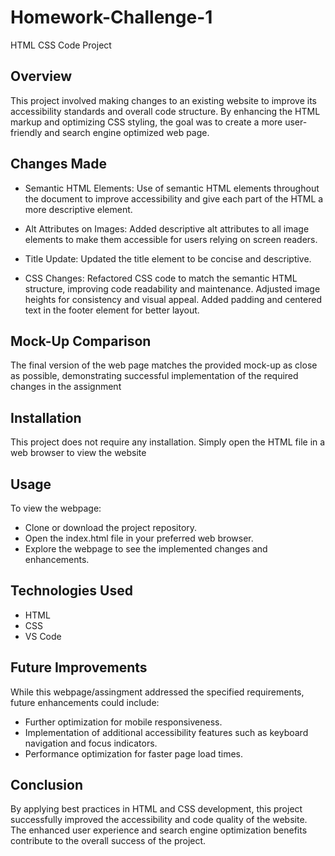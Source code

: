 # Homework-Challenge-1
HTML CSS Code Project

## Overview
This project involved making changes to an existing website to improve its accessibility standards and overall code structure. By enhancing the HTML markup and optimizing CSS styling, the goal was to create a more user-friendly and search engine optimized web page.

## Changes Made
* Semantic HTML Elements: Use of semantic HTML elements throughout the document to improve accessibility and give each part of the HTML a more descriptive element.

* Alt Attributes on Images: Added descriptive alt attributes to all image elements to make them accessible for users relying on screen readers.

* Title Update: Updated the title element to be concise and descriptive.

* CSS Changes: Refactored CSS code to match the semantic HTML structure, improving code readability and maintenance.
Adjusted image heights for consistency and visual appeal.
Added padding and centered text in the footer element for better layout.

## Mock-Up Comparison
The final version of the web page matches the provided mock-up as close as possible, demonstrating successful implementation of the required changes in the assignment

## Installation
This project does not require any installation. Simply open the HTML file in a web browser to view the website

## Usage
To view the webpage:
* Clone or download the project repository.
* Open the index.html file in your preferred web browser.
* Explore the webpage to see the implemented changes and enhancements.

## Technologies Used
* HTML
* CSS
* VS Code

## Future Improvements
While this webpage/assingment addressed the specified requirements, future enhancements could include:
* Further optimization for mobile responsiveness.
* Implementation of additional accessibility features such as keyboard navigation and focus indicators.
* Performance optimization for faster page load times.

## Conclusion
By applying best practices in HTML and CSS development, this project successfully improved the accessibility and code quality of the website. The enhanced user experience and search engine optimization benefits contribute to the overall success of the project.


